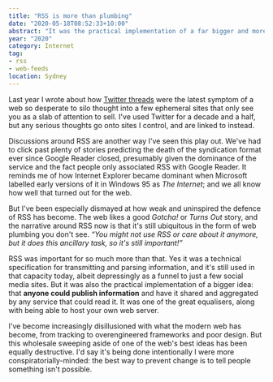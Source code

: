 ```yaml
---
title: "RSS is more than plumbing"
date: "2020-05-18T08:52:33+10:00"
abstract: "It was the practical implementation of a far bigger and more important idea: that anyone could publish."
year: "2020"
category: Internet
tag:
- rss
- web-feeds
location: Sydney
---
```

Last year I wrote about how [Twitter threads](https://rubenerd.com/twitter-threads-should-be-blog-posts/) were the latest symptom of a web so desperate to silo thought into a few ephemeral sites that only see you as a slab of attention to sell. I've used Twitter for a decade and a half, but any serious thoughts go onto sites I control, and are linked to instead.

Discussions around RSS are another way I've seen this play out. We've had to click past plenty of stories predicting the death of the syndication format ever since Google Reader closed, presumably given the dominance of the service and the fact people only associated RSS with Google Reader. It reminds me of how Internet Explorer became dominant when Microsoft labelled early versions of it in Windows 95 as *The Internet*; and we all know how well that turned out for the web.

But I've been especially dismayed at how weak and uninspired the defence of RSS has become. The web likes a good *Gotcha!* or *Turns Out* story, and the narrative around RSS now is that it's still ubiquitous in the form of web plumbing you don't see. *“You might not use RSS or care about it anymore, but it does this ancillary task, so it's still important!”*

RSS was important for so much more than that. Yes it was a technical specification for transmitting and parsing information, and it's still used in that capacity today, albeit depressingly as a funnel to just a few social media sites. But it was also the practical implementation of a bigger idea: that **anyone could publish information** and have it shared and aggregated by any service that could read it. It was one of the great equalisers, along with being able to host your own web server.

I've become increasingly disillusioned with what the modern web has become, from tracking to overengineered frameworks and poor design. But this wholesale sweeping aside of one of the web's best ideas has been equally destructive. I'd say it's being done intentionally I were more conspiratorially-minded: the best way to prevent change is to tell people something isn't possible.

